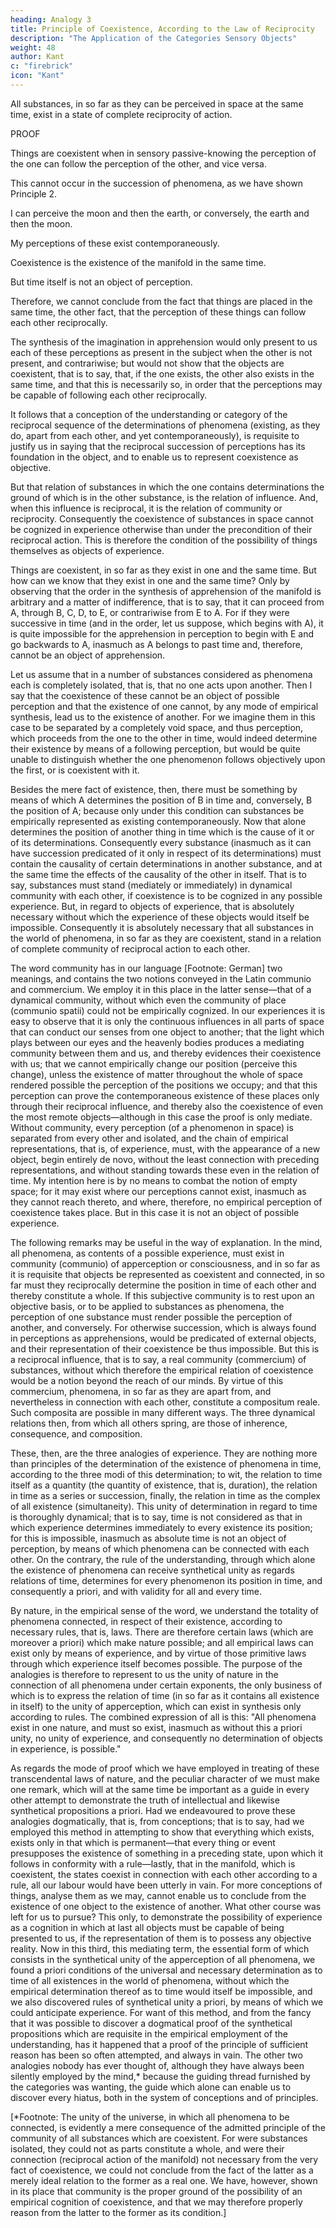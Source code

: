 ```yaml
---
heading: Analogy 3
title: Principle of Coexistence, According to the Law of Reciprocity
description: "The Application of the Categories Sensory Objects"
weight: 48
author: Kant
c: "firebrick"
icon: "Kant"
---
```



<!--C. THIRD ANALOGY  Principle of Coexistence, According to the Law of Reciprocity or Community. -->

All substances, in so far as they can be perceived in space at the same time, exist in a state of complete reciprocity of action.

PROOF

Things are coexistent when in sensory passive-knowing the perception of the one can follow the perception of the other, and vice versa.

This cannot occur in the succession of phenomena, as we have shown Principle 2.

I can perceive the moon and then the earth, or conversely, the earth and then the moon.

My perceptions of these exist contemporaneously.

Coexistence is the existence of the manifold in the same time.

But time itself is not an object of perception. 

Therefore, we cannot conclude from the fact that things are placed in the same time, the other fact, that the perception of these things can follow each other reciprocally.

The synthesis of the imagination in apprehension would only present to us each of these perceptions as present in the subject when the other is not present, and contrariwise; but would not show that the objects are coexistent, that is to say, that, if the one exists, the other also exists in the same time, and that this is necessarily so, in order that the perceptions may be capable of following each other reciprocally. 

It follows that a conception of the understanding or category of the reciprocal sequence of the determinations of phenomena (existing, as they do, apart from each other, and yet contemporaneously), is requisite to justify us in saying that the reciprocal succession of perceptions has its foundation in the object, and to enable us to represent coexistence as objective.

But that relation of substances in which the one contains determinations the ground of which is in the other substance, is the relation of influence. And, when this influence is reciprocal, it is the relation of community or reciprocity. Consequently the coexistence of substances in space cannot be cognized in experience otherwise than under the precondition of their reciprocal action. This is therefore the condition of the possibility of things themselves as objects of experience.

Things are coexistent, in so far as they exist in one and the same time. But how can we know that they exist in one and the same time? Only by observing that the order in the synthesis of apprehension of the manifold is arbitrary and a matter of indifference, that is to say, that it can proceed from A, through B, C, D, to E, or contrariwise from E to A. For if they were successive in time (and in the order, let us suppose, which begins with A), it is quite impossible for the apprehension in perception to begin with E and go backwards to A, inasmuch as A belongs to past time and, therefore, cannot be an object of apprehension.

Let us assume that in a number of substances considered as phenomena each is completely isolated, that is, that no one acts upon another. Then I say that the coexistence of these cannot be an object of possible perception and that the existence of one cannot, by any mode of empirical synthesis, lead us to the existence of another. For we imagine them in this case to be separated by a completely void space, and thus perception, which proceeds from the one to the other in time, would indeed determine their existence by means of a following perception, but would be quite unable to distinguish whether the one phenomenon follows objectively upon the first, or is coexistent with it.

Besides the mere fact of existence, then, there must be something by means of which A determines the position of B in time and, conversely, B the position of A; because only under this condition can substances be empirically represented as existing contemporaneously. Now that alone determines the position of another thing in time which is the cause of it or of its determinations. Consequently every substance (inasmuch as it can have succession predicated of it only in respect of its determinations) must contain the causality of certain determinations in another substance, and at the same time the effects of the causality of the other in itself. That is to say, substances must stand (mediately or immediately) in dynamical community with each other, if coexistence is to be cognized in any possible experience. But, in regard to objects of experience, that is absolutely necessary without which the experience of these objects would itself be impossible. Consequently it is absolutely necessary that all substances in the world of phenomena, in so far as they are coexistent, stand in a relation of complete community of reciprocal action to each other.

The word community has in our language [Footnote: German] two meanings, and contains the two notions conveyed in the Latin communio and commercium. We employ it in this place in the latter sense—that of a dynamical community, without which even the community of place (communio spatii) could not be empirically cognized. In our experiences it is easy to observe that it is only the continuous influences in all parts of space that can conduct our senses from one object to another; that the light which plays between our eyes and the heavenly bodies produces a mediating community between them and us, and thereby evidences their coexistence with us; that we cannot empirically change our position (perceive this change), unless the existence of matter throughout the whole of space rendered possible the perception of the positions we occupy; and that this perception can prove the contemporaneous existence of these places only through their reciprocal influence, and thereby also the coexistence of even the most remote objects—although in this case the proof is only mediate. Without community, every perception (of a phenomenon in space) is separated from every other and isolated, and the chain of empirical representations, that is, of experience, must, with the appearance of a new object, begin entirely de novo, without the least connection with preceding representations, and without standing towards these even in the relation of time. My intention here is by no means to combat the notion of empty space; for it may exist where our perceptions cannot exist, inasmuch as they cannot reach thereto, and where, therefore, no empirical perception of coexistence takes place. But in this case it is not an object of possible experience.

The following remarks may be useful in the way of explanation. In the mind, all phenomena, as contents of a possible experience, must exist in community (communio) of apperception or consciousness, and in so far as it is requisite that objects be represented as coexistent and connected, in so far must they reciprocally determine the position in time of each other and thereby constitute a whole. If this subjective community is to rest upon an objective basis, or to be applied to substances as phenomena, the perception of one substance must render possible the perception of another, and conversely. For otherwise succession, which is always found in perceptions as apprehensions, would be predicated of external objects, and their representation of their coexistence be thus impossible. But this is a reciprocal influence, that is to say, a real community (commercium) of substances, without which therefore the empirical relation of coexistence would be a notion beyond the reach of our minds. By virtue of this commercium, phenomena, in so far as they are apart from, and nevertheless in connection with each other, constitute a compositum reale. Such composita are possible in many different ways. The three dynamical relations then, from which all others spring, are those of inherence, consequence, and composition.

These, then, are the three analogies of experience. They are nothing more than principles of the determination of the existence of phenomena in time, according to the three modi of this determination; to wit, the relation to time itself as a quantity (the quantity of existence, that is, duration), the relation in time as a series or succession, finally, the relation in time as the complex of all existence (simultaneity). This unity of determination in regard to time is thoroughly dynamical; that is to say, time is not considered as that in which experience determines immediately to every existence its position; for this is impossible, inasmuch as absolute time is not an object of perception, by means of which phenomena can be connected with each other. On the contrary, the rule of the understanding, through which alone the existence of phenomena can receive synthetical unity as regards relations of time, determines for every phenomenon its position in time, and consequently a priori, and with validity for all and every time.

By nature, in the empirical sense of the word, we understand the totality of phenomena connected, in respect of their existence, according to necessary rules, that is, laws. There are therefore certain laws (which are moreover a priori) which make nature possible; and all empirical laws can exist only by means of experience, and by virtue of those primitive laws through which experience itself becomes possible. The purpose of the analogies is therefore to represent to us the unity of nature in the connection of all phenomena under certain exponents, the only business of which is to express the relation of time (in so far as it contains all existence in itself) to the unity of apperception, which can exist in synthesis only according to rules. The combined expression of all is this: "All phenomena exist in one nature, and must so exist, inasmuch as without this a priori unity, no unity of experience, and consequently no determination of objects in experience, is possible."

As regards the mode of proof which we have employed in treating of these transcendental laws of nature, and the peculiar character of we must make one remark, which will at the same time be important as a guide in every other attempt to demonstrate the truth of intellectual and likewise synthetical propositions a priori. Had we endeavoured to prove these analogies dogmatically, that is, from conceptions; that is to say, had we employed this method in attempting to show that everything which exists, exists only in that which is permanent—that every thing or event presupposes the existence of something in a preceding state, upon which it follows in conformity with a rule—lastly, that in the manifold, which is coexistent, the states coexist in connection with each other according to a rule, all our labour would have been utterly in vain. For more conceptions of things, analyse them as we may, cannot enable us to conclude from the existence of one object to the existence of another. What other course was left for us to pursue? This only, to demonstrate the possibility of experience as a cognition in which at last all objects must be capable of being presented to us, if the representation of them is to possess any objective reality. Now in this third, this mediating term, the essential form of which consists in the synthetical unity of the apperception of all phenomena, we found a priori conditions of the universal and necessary determination as to time of all existences in the world of phenomena, without which the empirical determination thereof as to time would itself be impossible, and we also discovered rules of synthetical unity a priori, by means of which we could anticipate experience. For want of this method, and from the fancy that it was possible to discover a dogmatical proof of the synthetical propositions which are requisite in the empirical employment of the understanding, has it happened that a proof of the principle of sufficient reason has been so often attempted, and always in vain. The other two analogies nobody has ever thought of, although they have always been silently employed by the mind,* because the guiding thread furnished by the categories was wanting, the guide which alone can enable us to discover every hiatus, both in the system of conceptions and of principles.

   [*Footnote: The unity of the universe, in which all phenomena to be
connected, is evidently a mere consequence of the admitted principle
of the community of all substances which are coexistent. For were
substances isolated, they could not as parts constitute a whole, and
were their connection (reciprocal action of the manifold) not necessary
from the very fact of coexistence, we could not conclude from the fact
of the latter as a merely ideal relation to the former as a real one. We
have, however, shown in its place that community is the proper ground
of the possibility of an empirical cognition of coexistence, and that
we may therefore properly reason from the latter to the former as its
condition.]




